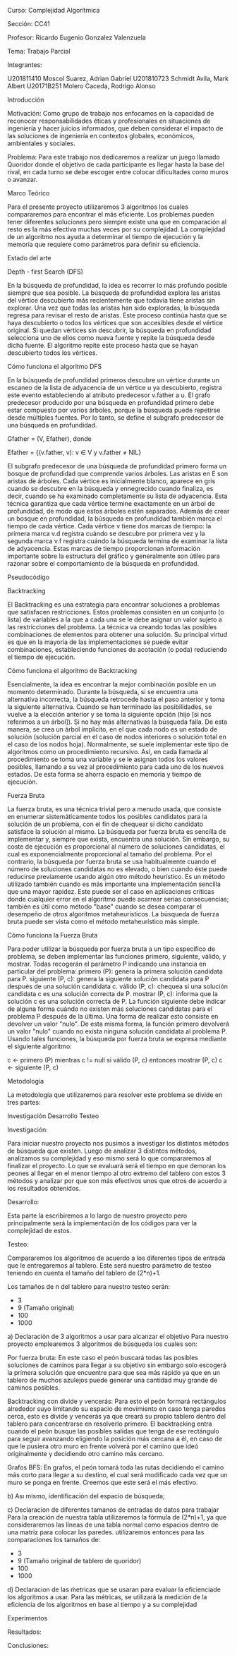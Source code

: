 Curso: Complejidad Algorítmica 

Sección: CC41

Profesor: Ricardo Eugenio Gonzalez Valenzuela  

Tema: Trabajo Parcial

Integrantes:

U201811410 Moscol Suarez, Adrian Gabriel
U201810723 Schmidt Avila, Mark Albert
U20171B251 Molero Caceda, Rodrigo Alonso



Introducción

Motivación:  Como grupo de trabajo nos enfocamos en la capacidad de reconocer responsabilidades éticas y profesionales en situaciones de ingeniería y hacer juicios informados, que deben considerar el impacto de las soluciones de ingeniería en contextos globales, económicos, ambientales y sociales. 

Problema: Para este trabajo nos dedicaremos a realizar un juego llamado Quoridor donde el objetivo de cada participante es llegar hasta la base del rival, en cada turno se debe escoger entre colocar dificultades como muros o avanzar.


Marco Teórico

Para el presente proyecto utilizaremos 3 algoritmos los cuales compararemos para encontrar el más eficiente. Los problemas pueden tener diferentes soluciones pero siempre existe una que en comparación al resto es la más efectiva muchas veces por su complejidad. La complejidad de un algoritmo nos ayuda a determinar el tiempo de ejecución y la memoria que requiere como parámetros para definir su eficiencia. 













Estado del arte

Depth - first Search (DFS)

En la búsqueda de profundidad, la idea es recorrer lo más profundo posible siempre que sea posible. La búsqueda de profundidad explora las aristas del vértice descubierto más recientemente que todavía tiene aristas sin explorar. Una vez que todas las aristas han sido exploradas, la búsqueda regresa para revisar el resto de aristas. Este proceso continúa hasta que se haya descubierto o todos los vértices que son accesibles desde el vértice original. Si quedan vértices sin descubrir, la búsqueda en profundidad selecciona uno de ellos como nueva fuente y repite la búsqueda desde dicha fuente. El algoritmo repite este proceso hasta que se hayan descubierto todos los vértices.

Cómo funciona el algoritmo DFS

En la búsqueda de profundidad primeros descubre un vértice durante un escaneo de la lista de adyacencia de un vértice u ya descubierto, registra este evento estableciendo al atributo predecesor v.father a u. El grafo predecesor producido por una búsqueda en profundidad primero debe estar compuesto por varios árboles, porque la búsqueda puede repetirse desde múltiples fuentes. Por lo tanto, se define el subgrafo predecesor de una búsqueda en profundidad.

Gfather = (V, Efather), donde

Efather = {(v.father, v): v ∈ V y v.father ≠ NIL}

El subgrafo predecesor de una búsqueda de profundidad primero forma un bosque de profundidad que comprende varios árboles. Las aristas en E son aristas de árboles. Cada vértice es inicialmente blanco, aparece en gris cuando se descubre en la búsqueda y ennegrecido cuando finaliza, es decir, cuando se ha examinado completamente su lista de adyacencia. Esta técnica garantiza que cada vértice termine exactamente en un árbol de profundidad, de modo que estos árboles estén separados. Además de crear un bosque en profundidad, la búsqueda en profundidad también marca el tiempo de cada vértice. Cada vértice v tiene dos marcas de tiempo: la primera marca v.d registra cuándo se descubre por primera vez y la segunda marca v.f registra cuándo la búsqueda termina de examinar la lista de adyacencia. Estas marcas de tiempo proporcionan información importante sobre la estructura del gráfico y generalmente son útiles para razonar sobre el comportamiento de la búsqueda en profundidad.

Pseudocódigo


Backtracking

El Backtracking es una estrategia para encontrar soluciones a problemas que satisfacen restricciones.
Estos problemas consisten en un conjunto (o lista) de variables a la que a cada una se le debe asignar un valor sujeto a las restricciones del problema. La técnica va creando todas las posibles combinaciones de elementos para obtener una solución. Su principal virtud es que en la mayoría de las implementaciones se puede evitar combinaciones, estableciendo funciones de acotación (o poda) reduciendo el tiempo de ejecución. 

Cómo funciona el algoritmo de Backtracking

Esencialmente, la idea es encontrar la mejor combinación posible en un momento determinado. Durante la búsqueda, si se encuentra una alternativa incorrecta, la búsqueda retrocede hasta el paso anterior y toma la siguiente alternativa. Cuando se han terminado las posibilidades, se vuelve a la elección anterior y se toma la siguiente opción (hijo [si nos referimos a un árbol]). Si no hay más alternativas la búsqueda falla. De esta manera, se crea un árbol implícito, en el que cada nodo es un estado de solución (solución parcial en el caso de nodos interiores o solución total en el caso de los nodos hoja).
Normalmente, se suele implementar este tipo de algoritmos como un procedimiento recursivo. Así, en cada llamada al procedimiento se toma una variable y se le asignan todos los valores posibles, llamando a su vez al procedimiento para cada uno de los nuevos estados. De esta forma se ahorra espacio en memoria y tiempo de ejecución.

Fuerza Bruta

La fuerza bruta, es una técnica trivial pero a menudo usada, que consiste en enumerar sistemáticamente todos los posibles candidatos para la solución de un problema, con el fin de chequear si dicho candidato satisface la solución al mismo.
La búsqueda por fuerza bruta es sencilla de implementar y, siempre que exista, encuentra una solución. Sin embargo, su coste de ejecución es proporcional al número de soluciones candidatas, el cual es exponencialmente proporcional al tamaño del problema. Por el contrario, la búsqueda por fuerza bruta se usa habitualmente cuando el número de soluciones candidatas no es elevado, o bien cuando éste puede reducirse previamente usando algún otro método heurístico.
Es un método utilizado también cuando es más importante una implementación sencilla que una mayor rapidez. Este puede ser el caso en aplicaciones críticas donde cualquier error en el algoritmo puede acarrear serias consecuencias; también es útil como método "base" cuando se desea comparar el desempeño de otros algoritmos metaheurísticos. La búsqueda de fuerza bruta puede ser vista como el método metaheurístico más simple.

Cómo funciona la Fuerza Bruta

Para poder utilizar la búsqueda por fuerza bruta a un tipo específico de problema, se deben implementar las funciones primero, siguiente, válido, y mostrar. Todas recogerán el parámetro P indicando una instancia en particular del problema:
primero (P): genera la primera solución candidata para P.
siguiente (P, c): genera la siguiente solución candidata para P después de una solución candidata c.
válido (P, c): chequea si una solución candidata c es una solución correcta de P.
mostrar (P, c): informa que la solución c es una solución correcta de P.
La función siguiente debe indicar de alguna forma cuándo no existen más soluciones candidatas para el problema P después de la última. Una forma de realizar esto consiste en devolver un valor "nulo". De esta misma forma, la función primero devolverá un valor "nulo" cuando no exista ninguna solución candidata al problema P.
Usando tales funciones, la búsqueda por fuerza bruta se expresa mediante el siguiente algoritmo:

c <- primero (P)
mientras c != null
	si válido (P, c) entonces mostrar (P, c)
	c <- siguiente (P, c)


Metodología

La metodología que utilizaremos para resolver este problema se divide en tres partes:

Investigación
Desarrollo
Testeo

Investigación: 

Para iniciar nuestro proyecto nos pusimos a investigar los distintos métodos de búsqueda que existen. Luego de analizar 3 distintos métodos, analizamos su complejidad y eso mismo será lo que compararemos al finalizar el proyecto. Lo que se evaluará será el tiempo en que demoran los peones al llegar en el menor tiempo al otro extremo del tablero con estos 3 métodos y analizar por que son más efectivos unos que otros de acuerdo a los resultados obtenidos. 

Desarrollo: 

Esta parte la escribiremos a lo largo de nuestro proyecto pero principalmente será la implementación de los códigos para ver la complejidad de estos.

Testeo: 

Compararemos los algoritmos de acuerdo a los diferentes tipos de entrada que le entregaremos al tablero. Este será nuestro parámetro de testeo teniendo en cuenta el tamaño del tablero de (2*n)+1. 

Los tamaños de n del tablero para nuestro testeo serán: 

- 3
- 9 (Tamaño original)
- 100
- 1000 

a) Declaración de 3 algoritmos a usar para alcanzar el objetivo
Para nuestro proyecto emplearemos 3 algoritmos de búsqueda los cuales son: 

Por fuerza bruta: En este caso el peón buscará todas las posibles soluciones de caminos para llegar a su objetivo sin embargo solo escogerá la primera solución que encuentre para que sea más rápido ya que en un tablero de muchos azulejos puede generar una cantidad muy grande de caminos posibles. 

Backtracking con divide y vencerás: Para esto el peón formará rectángulos alrededor suyo limitando su espacio de movimiento en caso tenga paredes cerca, esto es divide y vencerás ya que creará su propio tablero dentro del tablero para concentrarse en resolverlo primero. El backtracking entra cuando el peón busque las posibles salidas que tenga de ese rectángulo para seguir avanzando eligiendo la posición más cercana a él, en caso de que le pusiera otro muro en frente volverá por el camino que ideó originalmente y decidiendo otro camino más cercano. 

Grafos BFS: En grafos, el peón tomará toda las rutas decidiendo el camino más corto para llegar a su destino, el cual será modificado cada vez que un muro se ponga en frente. Creemos que este será el más efectivo. 

b) Ası mismo, identificación del espacio de búsqueda;

c) Declaracíon de diferentes tamanos de entradas de datos para trabajar
Para la creación de nuestra tabla utilizaremos la fórmula de (2*n)+1, ya que consideraremos las líneas de una tabla normal como espacios dentro de una matriz para colocar las paredes. utilizaremos entonces para las comparaciones los tamaños de: 

- 3
- 9 (Tamaño original de tablero de quoridor)
- 100
- 1000 


d) Declaracion de las ḿetricas que se usaran para evaluar la eficienciade los algoritmos a usar. 
Para las métricas, se utilizará la medición de la eficiencia de los algoritmos en base al tiempo y a su complejidad

Experimentos


Resultados:

Conclusiones:









